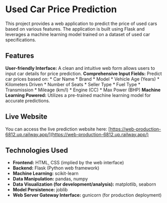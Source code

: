 # Used Car Price Prediction

This project provides a web application to predict the price of used cars based on various features. The application is built using Flask and leverages a machine learning model trained on a dataset of used car specifications.

## Features

**User-friendly Interface:** A clean and intuitive web form allows users to input car details for price prediction.
**Comprehensive Input Fields:** Predict car prices based on:
    * Car Name
    * Brand
    * Model
    * Vehicle Age (Years)
    * Kilometers Driven
    * Number of Seats
    * Seller Type
    * Fuel Type
    * Transmission
    * Mileage (km/l)
    * Engine (CC)
    * Max Power (BHP)
**Machine Learning Powered:** Utilizes a pre-trained machine learning model for accurate predictions.

## Live Website

You can access the live prediction website here: [https://web-production-6812.up.railway.app/](https://web-production-6812.up.railway.app/)

## Technologies Used

* **Frontend:** HTML, CSS (implied by the web interface)
* **Backend:** Flask (Python web framework)
* **Machine Learning:** scikit-learn
* **Data Manipulation:** pandas, numpy
* **Data Visualization (for development/analysis):** matplotlib, seaborn
* **Model Persistence:** joblib
* **Web Server Gateway Interface:** gunicorn (for production deployment)
